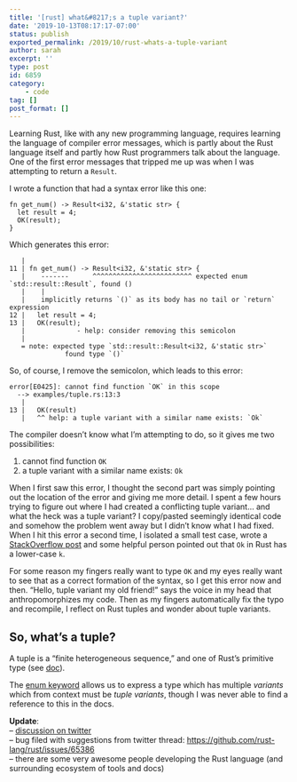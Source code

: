 ```yaml
---
title: '[rust] what&#8217;s a tuple variant?'
date: '2019-10-13T08:17:17-07:00'
status: publish
exported_permalink: /2019/10/rust-whats-a-tuple-variant
author: sarah
excerpt: ''
type: post
id: 6859
category:
    - code
tag: []
post_format: []
---
```

Learning Rust, like with any new programming language, requires learning the language of compiler error messages, which is partly about the Rust language itself and partly how Rust programmers talk about the language. One of the first error messages that tripped me up was when I was attempting to return a `Result`.

I wrote a function that had a syntax error like this one:

```
fn get_num() -> Result<i32, &'static str> {
  let result = 4;
  OK(result);
}

```

Which generates this error:

```
   |
11 | fn get_num() -> Result<i32, &'static str> {
   |    -------      ^^^^^^^^^^^^^^^^^^^^^^^^^ expected enum `std::result::Result`, found ()
   |    |
   |    implicitly returns `()` as its body has no tail or `return` expression
12 |   let result = 4;
13 |   OK(result);
   |             - help: consider removing this semicolon
   |
   = note: expected type `std::result::Result<i32, &'static str>`
              found type `()`

```

So, of course, I remove the semicolon, which leads to this error:

```
error[E0425]: cannot find function `OK` in this scope
  --> examples/tuple.rs:13:3
   |
13 |   OK(result)
   |   ^^ help: a tuple variant with a similar name exists: `Ok`

```

The compiler doesn’t know what I’m attempting to do, so it gives me two possibilities:  
 1. cannot find function `OK`  
 2. a tuple variant with a similar name exists: `Ok`

When I first saw this error, I thought the second part was simply pointing out the location of the error and giving me more detail. I spent a few hours trying to figure out where I had created a conflicting tuple variant… and what the heck was a tuple variant? I copy/pasted seemingly identical code and somehow the problem went away but I didn’t know what I had fixed. When I hit this error a second time, I isolated a small test case, wrote a [StackOverflow post](https://stackoverflow.com/questions/55800693/whats-a-a-tuple-variant-understanding-compiler-error-message/55802994#55802994) and some helpful person pointed out that `Ok` in Rust has a lower-case `k`.

For some reason my fingers really want to type `OK` and my eyes really want to see that as a correct formation of the syntax, so I get this error now and then. “Hello, tuple variant my old friend!” says the voice in my head that anthropomorphizes my code. Then as my fingers automatically fix the typo and recompile, I reflect on Rust tuples and wonder about tuple variants.

So, what’s a tuple?
-------------------

A tuple is a “finite heterogeneous sequence,” and one of Rust’s primitive type (see [doc](https://doc.rust-lang.org/std/primitive.tuple.html)).

The [enum keyword](https://doc.rust-lang.org/std/keyword.enum.html) allows us to express a type which has multiple *variants* which from context must be *tuple variants*, though I was never able to find a reference to this in the docs.

**Update**:  
– [discussion on twitter](https://twitter.com/ultrasaurus/status/1183402662340907008)  
– bug filed with suggestions from twitter thread: https://github.com/rust-lang/rust/issues/65386  
– there are some very awesome people developing the Rust language (and surrounding ecosystem of tools and docs)